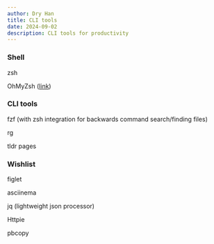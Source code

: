 ```yaml
---
author: Dry Han
title: CLI tools
date: 2024-09-02
description: CLI tools for productivity
---
```


### Shell

zsh

OhMyZsh ([link](https://ohmyz.sh/))

### CLI tools
fzf (with zsh integration for backwards command search/finding files)

rg

tldr pages

### Wishlist

figlet

asciinema

jq (lightweight json processor)

Httpie

pbcopy

